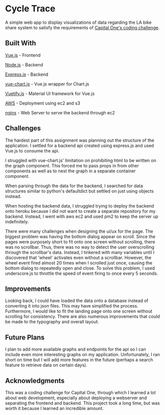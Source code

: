 # Cycle Trace 
A simple web app to display visualizations of data regarding the LA bike share system to satisfy the requirements of [Capital One's coding challenge](https://www.mindsumo.com/contests/bikeshare-data).

## Built With

[Vue.js](https://github.com/vuejs) - Frontend

[Node.js](https://nodejs.org/en/) - Backend 

[Express.js](https://expressjs.com/) - Backend

[vue-chart.js](https://vue-chartjs.org/#/) - Vue.js wrapper for Chart.js

[Vuetify.js](https://vuetifyjs.com/en/) - Material UI framework for Vue.js

[AWS](https://aws.amazon.com/) - Deployment using ec2 and s3

[nginx](https://www.nginx.com/) - Web Server to serve the backend through ec2

## Challenges

The hardest part of this assignment was planning out the structure of the application. I settled for a backend api created using express.js and used Vue.js to consume the api. 

I struggled with vue-chart.js' limitation on prohibiting html to be written on the graph component. This forced me to pass props in from other components as well as to nest the graph in a separate container component.

When parsing through the data for the backend, I searched for data structures similar to python's defaultdict but settled on just using objects instead.

When hosting the backend data, I struggled trying to deploy the backend onto heroku because I did not want to create a separate repository for my backend. Instead, I went with aws ec2 and used pm2 to keep the server up indefinitely.

There were many challenges when designing the ui/ux for the page. The biggest problem was having the bottom dialog appear on scroll. Since the pages were purposely short to fit onto one screen without scrolling, there was no scrollbar. Thus, there was no way to detect the user overscrolling through the scrollbar's data. Instead, I tinkered with many variables until I discovered that 'wheel' activates even without a scrollbar. However, the wheel event fired almost 20 times when I scrolled just once, causing the bottom dialog to repeatedly open and close. To solve this problem, I used underscore.js to throttle the speed of event firing to once every 5 seconds.

## Improvements

Looking back, I could have loaded the data onto a database instead of converting it into json files. This may have simplified the process. Furthermore, I would like to fit the landing page onto one screen without scrolling for consistency. There are also numerous improvements that could be made to the typography and overall layout.

## Future Plans

I plan to add more available graphs and endpoints for the api so I can include even more interesting graphs on my application. Unfortunately, I ran short on time but I will add more features in the future (perhaps a search feature to retrieve data on certain days).

## Acknowledgments

This was a coding challenge for Capital One, through which I learned a lot about web development, especially about
deploying a webserver and separating the frontend and backend. This project took a long time, but was worth it because I learned an incredible amount.


